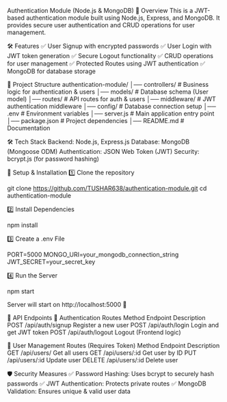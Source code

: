 Authentication Module (Node.js & MongoDB)
🚀 Overview
This is a JWT-based authentication module built using Node.js, Express, and MongoDB. It provides secure user authentication and CRUD operations for user management.

🛠️ Features
✅ User Signup with encrypted passwords
✅ User Login with JWT token generation
✅ Secure Logout functionality
✅ CRUD operations for user management
✅ Protected Routes using JWT authentication
✅ MongoDB for database storage

📂 Project Structure
authentication-module/
│── controllers/        # Business logic for authentication & users
│── models/             # Database schema (User model)
│── routes/             # API routes for auth & users
│── middleware/         # JWT authentication middleware
│── config/             # Database connection setup
│── .env                # Environment variables
│── server.js           # Main application entry point
│── package.json        # Project dependencies
│── README.md           # Documentation

🛠️ Tech Stack
Backend: Node.js, Express.js
Database: MongoDB (Mongoose ODM)
Authentication: JSON Web Token (JWT)
Security: bcrypt.js (for password hashing) 

🔧 Setup & Installation
1️⃣ Clone the repository

git clone https://github.com/TUSHAR638/authentication-module.git
cd authentication-module

2️⃣ Install Dependencies

npm install

3️⃣ Create a .env File

PORT=5000
MONGO_URI=your_mongodb_connection_string
JWT_SECRET=your_secret_key 

4️⃣ Run the Server

npm start

Server will start on http://localhost:5000 🚀

📌 API Endpoints
🔐 Authentication Routes
Method	Endpoint	Description
POST	/api/auth/signup	Register a new user
POST	/api/auth/login	Login and get JWT token
POST	/api/auth/logout	Logout (Frontend logic)

👤 User Management Routes (Requires Token)
Method	Endpoint	Description
GET	/api/users/	Get all users
GET	/api/users/:id	Get user by ID
PUT	/api/users/:id	Update user
DELETE	/api/users/:id	Delete user

🛡️ Security Measures
✅ Password Hashing: Uses bcrypt to securely hash passwords
✅ JWT Authentication: Protects private routes
✅ MongoDB Validation: Ensures unique & valid user data 
